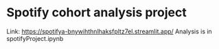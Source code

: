# Spotify cohort analysis project
Link: https://spotifya-bnywihthnlhaksfpltz7el.streamlit.app/
Analysis is in spotifyProject.ipynb
